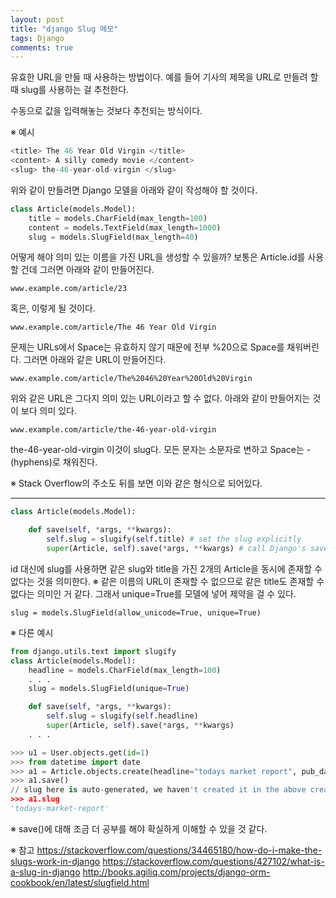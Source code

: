 ```yaml
---
layout: post
title: "django Slug 메모"
tags: Django
comments: true
---
```


유효한 URL을 만들 때 사용하는 방법이다. 예를 들어 기사의 제목을 URL로 만들려 할 때 slug를 사용하는 걸 추천한다.

수동으로 값을 입력해놓는 것보다 추천되는 방식이다.


※ 예시
```python
<title> The 46 Year Old Virgin </title>
<content> A silly comedy movie </content>
<slug> the-46-year-old-virgin </slug>
```
위와 같이 만들려면 Django 모델을 아래와 같이 작성해야 할 것이다.

```python
class Article(models.Model):
    title = models.CharField(max_length=100)
    content = models.TextField(max_length=1000)
    slug = models.SlugField(max_length=40)
```

어떻게 해야 의미 있는 이름을 가진 URL을 생성할 수 있을까? 보통은 Article.id를 사용할 건데 그러면 아래와 같이 만들어진다.

`www.example.com/article/23`

혹은, 이렇게 될 것이다.

`www.example.com/article/The 46 Year Old Virgin`

문제는 URLs에서 Space는 유효하지 않기 때문에 전부 %20으로 Space를 채워버린다. 그러면 아래와 같은 URL이 만들어진다.

`www.example.com/article/The%2046%20Year%20Old%20Virgin`

위와 같은 URL은 그다지 의미 있는 URL이라고 할 수 없다. 아래와 같이 만들어지는 것이 보다 의미 있다.

`www.example.com/article/the-46-year-old-virgin`

the-46-year-old-virgin 이것이 slug다. 모든 문자는 소문자로 변하고 Space는 -(hyphens)로 채워진다.

※ Stack Overflow의 주소도 뒤를 보면 이와 같은 형식으로 되어있다.

---

```python
class Article(models.Model):

    def save(self, *args, **kwargs):
        self.slug = slugify(self.title) # set the slug explicitly
        super(Article, self).save(*args, **kwargs) # call Django's save()
```

id 대신에 slug를 사용하면 같은 slug와 title을 가진 2개의 Article을 동시에 존재할 수 없다는 것을 의미한다.
※ 같은 이름의 URL이 존재할 수 없으므로 같은 title도 존재할 수 없다는 의미인 거 같다.
그래서 unique=True를 모델에 넣어 제약을 걸 수 있다.

`slug = models.SlugField(allow_unicode=True, unique=True)`

※ 다른 예시
```python
from django.utils.text import slugify
class Article(models.Model):
    headline = models.CharField(max_length=100)
    . . .
    slug = models.SlugField(unique=True)

    def save(self, *args, **kwargs):
        self.slug = slugify(self.headline)
        super(Article, self).save(*args, **kwargs)
    . . .

>>> u1 = User.objects.get(id=1)
>>> from datetime import date
>>> a1 = Article.objects.create(headline="todays market report", pub_date=date(2018, 3, 6), reporter=u1)
>>> a1.save()
// slug here is auto-generated, we haven't created it in the above create method.
>>> a1.slug
'todays-market-report'
```

※ save()에 대해 조금 더 공부를 해야 확실하게 이해할 수 있을 것 같다.

※ 참고
<https://stackoverflow.com/questions/34465180/how-do-i-make-the-slugs-work-in-django>
<https://stackoverflow.com/questions/427102/what-is-a-slug-in-django>
<http://books.agiliq.com/projects/django-orm-cookbook/en/latest/slugfield.html>
